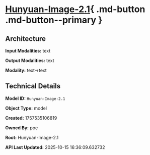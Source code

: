 # [Hunyuan-Image-2.1](https://poe.com/Hunyuan-Image-2.1){ .md-button .md-button--primary }

## Architecture

**Input Modalities:** text

**Output Modalities:** text

**Modality:** text->text


## Technical Details

**Model ID:** `Hunyuan-Image-2.1`

**Object Type:** model

**Created:** 1757535106819

**Owned By:** poe

**Root:** Hunyuan-Image-2.1

**API Last Updated:** 2025-10-15 16:36:09.632732
